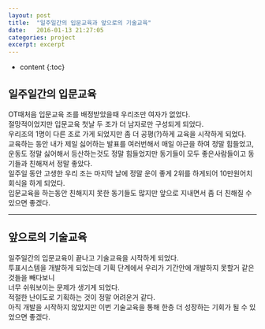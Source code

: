 ```yaml
---
layout: post
title:  "일주일간의 입문교육과 앞으로의 기술교육"
date:   2016-01-13 21:27:05
categories: project
excerpt: excerpt
---
```

* content
{:toc}

## 일주일간의 입문교육

OT때처음 입문교육 조를 배정받았을때 우리조만 여자가 없었다.  
절망적이었지만 입문교육 첫날 두 조가 더 남자로만 구성되게 되었다.  
우리조의 1명이 다른 조로 가게 되었지만 좀 더 공평(?)하게 교육을 시작하게 되었다.  
교육하는 동안 내가 제일 싫어하는 발표를 여러번해서 매일 야근을 하여 정말 힘들었고, 운동도 정말 싫어해서 
등산하는것도 정말 힘들었지만 동기들이 모두 좋은사람들이고 동기들과 친해져서 정말 좋았다.  
일주일 동안 고생한 우리 조는 마지막 날에 정말 운이 좋게 2위를 하게되어 10만원어치 회식을 하게 되었다.  
입문교육을 하는동안 친해지지 못한 동기들도 많지만 앞으로 지내면서 좀 더 친해질 수 있으면 좋겠다.  

---

## 앞으로의 기술교육

일주일간의 입문교육이 끝나고 기술교육을 시작하게 되었다.  
투표시스템을 개발하게 되었는데 기획 단계에서 우리가 기간안에 개발하지 못할거 같은것들을 빼다보니  
너무 쉬워보이는 문제가 생기게 되었다.  
적절한 난이도로 기획하는 것이 정말 어려운거 같다.  
아직 개발을 시작하지 않았지만 이번 기술교육을 통해 한층 더 성장하는 기회가 될 수 있었으면 좋겠다.  

